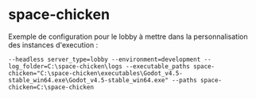 # space-chicken

Exemple de configuration pour le lobby à mettre dans la personnalisation des instances d'execution :

```
--headless server_type=lobby --environment=development --log_folder=C:\space-chicken\logs --executable_paths space-chicken="C:\space-chicken\executables\Godot_v4.5-stable_win64.exe\Godot_v4.5-stable_win64.exe" --paths space-chicken=C:\space-chicken
```
